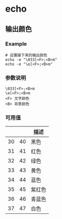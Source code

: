 # echo

## 输出颜色

### Example

    # 设置接下来的输出颜色
    echo -e "\033[<F>;<B>m"
    echo -e "\e[<F>;<B>m"

### 参数说明

    \033[<F>;<B>m
    \e[<F>;<B>m
    <F> 文字颜色
    <B> 背景颜色

### 可用值
    
<F> | <B> | 描述
--  | --  | --
30  | 40  | 黑色
31  | 41  | 红色
32  | 42  | 绿色
33  | 43  | 黄色
34  | 44  | 蓝色
35  | 45  | 紫红色
36  | 46  | 青蓝色
37  | 47  | 白色
    
